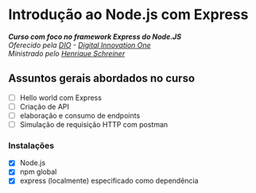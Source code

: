 # Introdução ao Node.js com Express

_**Curso com foco no framework Express do Node.JS**_\
_Oferecido pela [DIO](https://digitalinnovation.one/) - [Digital Innovation One](https://github.com/digitalinnovationone)_\
_Ministrado pelo [Henrique Schreiner](https://github.com/hmschreiner)_

## Assuntos gerais abordados no curso

-   [ ] Hello world com Express
-   [ ] Criação de API
-   [ ] elaboração e consumo de endpoints
-   [ ] Simulação de requisição HTTP com postman

### Instalações

-   [x] Node.js
-   [x] npm global
-   [x] express (localmente) especificado como dependência
